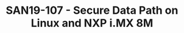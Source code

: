 ---
youtube_video_url: https://www.youtube.com/watch?v=lNXuc5e8oDk
amazon_s3_presentation_url: https://static.linaro.org/connect/san19/presentations/san19-107.pdf
amazon_s3_video_url: https://static.linaro.org/connect/san19/videos/san19-107.mp4
categories:
- san19
description: 'This session will present the various aspects of providing a Secure
  Data Path (SDP) implementation on Linux and NXP i.MX 8M. The implementation reuses
  some components from the SDP on Android (presented in HKG18-113): <br /> - hardware
  memory protections,<br /> - secure ION heaps for VPU and display,<br /> - ION integration
  in OP-TEE and in DRM implementations.<br /> On Linux, the implementation involves
  ION integration in OpenCDM and GStreamer.<br />'
image: /assets/images/featured-images/san19/SAN19-107.png
session_attendee_num: '31'
session_id: SAN19-107
session_room: Sunset IV (Session 2)
session_slot:
  end_time: '2019-09-23 14:55:00'
  start_time: '2019-09-23 14:30:00'
session_speakers:
- speaker_bio: N/A
  speaker_company: NXP
  speaker_image: /assets/images/speakers/san19/cyrille-fleury.jpg
  speaker_location: ''
  speaker_name: cyrille fleury
  speaker_position: Multimedia and IOT architect
  speaker_url: ''
  speaker_username: cyrille.fleury
session_track: ''
tag: session
tags:
- HPC
title: SAN19-107 - Secure Data Path on Linux and NXP i.MX 8M
---